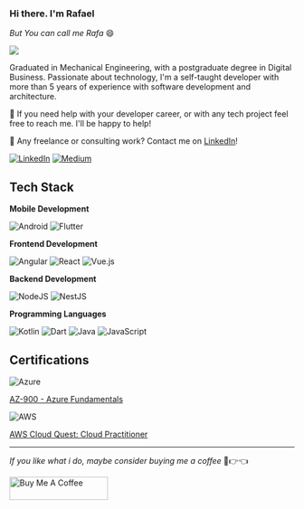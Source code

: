 ### Hi there. I'm Rafael
_But You can call me Rafa_ :smile:

![](https://komarev.com/ghpvc/?username=rafamatosaraujo)



Graduated in Mechanical Engineering, with a postgraduate degree in Digital Business.
Passionate about technology, I'm a self-taught developer with more than 5 years of experience with software development and architecture.

💬 If you need help with your developer career, or with any tech project feel free to reach me. I'll be happy to help! 

💼 Any freelance or consulting work? Contact me on [LinkedIn](https://www.linkedin.com/in/rafamatosaraujo/)!


[![LinkedIn](https://img.shields.io/badge/linkedin-%230077B5.svg?style=for-the-badge&logo=linkedin&logoColor=white)](https://www.linkedin.com/in/rafamatosaraujo/)
[![Medium](https://img.shields.io/badge/Medium-12100E?style=for-the-badge&logo=medium&logoColor=white)](https://medium.com/@rafamatosaraujo)


## Tech Stack

**Mobile Development** 

![Android](https://img.shields.io/badge/Android-3DDC84?style=for-the-badge&logo=android&logoColor=white) ![Flutter](https://img.shields.io/badge/Flutter-%2302569B.svg?style=for-the-badge&logo=Flutter&logoColor=white) 

**Frontend Development**

![Angular](https://img.shields.io/badge/angular-%23DD0031.svg?style=for-the-badge&logo=angular&logoColor=white) ![React](https://img.shields.io/badge/react-%2320232a.svg?style=for-the-badge&logo=react&logoColor=%2361DAFB) ![Vue.js](https://img.shields.io/badge/vuejs-%2335495e.svg?style=for-the-badge&logo=vuedotjs&logoColor=%234FC08D)

**Backend Development**

![NodeJS](https://img.shields.io/badge/node.js-6DA55F?style=for-the-badge&logo=node.js&logoColor=white) ![NestJS](https://img.shields.io/badge/nestjs-%23E0234E.svg?style=for-the-badge&logo=nestjs&logoColor=white)

**Programming Languages**

![Kotlin](https://img.shields.io/badge/kotlin-%237F52FF.svg?style=for-the-badge&logo=kotlin&logoColor=white) ![Dart](https://img.shields.io/badge/dart-%230175C2.svg?style=for-the-badge&logo=dart&logoColor=white) ![Java](https://img.shields.io/badge/java-%23ED8B00.svg?style=for-the-badge&logo=java&logoColor=white) ![JavaScript](https://img.shields.io/badge/javascript-%23323330.svg?style=for-the-badge&logo=javascript&logoColor=%23F7DF1E)

## Certifications

![Azure](https://img.shields.io/badge/azure-%230072C6.svg?style=for-the-badge&logo=microsoftazure&logoColor=white)

[AZ-900 - Azure Fundamentals](https://www.credly.com/badges/78697543-420e-456c-9062-d77289e5e807/public_url)

![AWS](https://img.shields.io/badge/AWS-%23FF9900.svg?style=for-the-badge&logo=amazon-aws&logoColor=white)

[AWS Cloud Quest: Cloud Practitioner](https://www.credly.com/badges/b7c0c043-ab3f-4d09-942a-7f3711d6a354/linked_in_profile)

---

_If you like what i do, maybe consider buying me a coffee_ 🥺👉👈

<a href="https://www.buymeacoffee.com/rafamatosaraujo" target="_blank"><img src="https://cdn.buymeacoffee.com/buttons/default-orange.png" alt="Buy Me A Coffee" height="41" width="174"></a>

<!--
**rafamatosaraujo/rafamatosaraujo** is a ✨ _special_ ✨ repository because its `README.md` (this file) appears on your GitHub profile.

Here are some ideas to get you started:

- 🔭 I’m currently working on ...
- 🌱 I’m currently learning ...
- 👯 I’m looking to collaborate on ...
- 🤔 I’m looking for help with ...
- 💬 Ask me about ...
- 📫 How to reach me: ...
- 😄 Pronouns: ...
- ⚡ Fun fact: ...
-->

